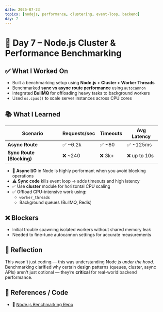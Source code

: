 ```yaml
---
date: 2025-07-23
topics: [nodejs, performance, clustering, event-loop, backend]
day: 7
---
```


# 📘 Day 7 – Node.js Cluster & Performance Benchmarking

## ✅ What I Worked On
- Built a benchmarking setup using **Node.js + Cluster + Worker Threads**
- Benchmarked **sync vs async route performance** using `autocannon`
- Integrated **BullMQ** for offloading heavy tasks to background workers
- Used `os.cpus()` to scale server instances across CPU cores

## 📚 What I Learned

| Scenario | Requests/sec | Timeouts | Avg Latency |
|----------|--------------|----------|-------------|
| **Async Route** | ✅ ~6.2k | ✅ ~80 | ✅ ~125ms |
| **Sync Route (Blocking)** | ❌ ~240 | ❌ 3k+ | ❌ up to 10s |

- 🧠 **Async I/O** in Node is highly performant when you avoid blocking operations
- ⚠️ **Sync code** kills event loop → adds timeouts and high latency
- ✅ Use **cluster** module for horizontal CPU scaling
- ✅ Offload CPU-intensive work using:
  - `worker_threads`
  - Background queues (BullMQ, Redis)

## ❌ Blockers
- Initial trouble spawning isolated workers without shared memory leak
- Needed to fine-tune autocannon settings for accurate measurements

## 🧠 Reflection
This wasn't just coding — this was understanding Node.js *under the hood*. Benchmarking clarified why certain design patterns (queues, cluster, async APIs) aren't just optional — they’re **critical** for real-world backend performance.

## 🔗 References / Code
- 📂 [Node.js Benchmarking Repo](https://github.com/Sangam5756/node-cluster-benchmark)
